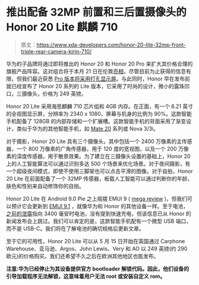 # 推出配备 32MP 前置和三后置摄像头的 Honor 20 Lite 麒麟 710

> 原文：<https://www.xda-developers.com/honor-20-lite-32mp-front-triple-rear-camera-kirin-710/>

华为的子品牌将通过即将推出的 Honor 20 和 Honor 20 Pro 来扩大其价格合理的旗舰产品阵容。这对组合将于本月 21 日在伦敦[亮相](https://www.xda-developers.com/upcoming-honor-20-series-launch-21st-may-2019-london/)，尽管目前为止获得的信息有限，但我们最近获悉 [Pro 版本将采用打孔显示屏](https://www.xda-developers.com/honor-20-pro-hole-punch-display-images/)。与此同时，Honor 早在发布前就已经宣布了 Honor 20 系列的 Lite 版本，它采用了时尚的设计，微小的露珠凹口，三摄像头，价格为 249 英镑。

Honor 20 Lite 采用海思麒麟 710 芯片组和 4GB 内存。在正面，有一个 6.21 英寸的全视图显示屏，分辨率为 2340 x 1080，屏幕与机身的比例为 90%。这款智能手机配备了 128GB 的内部存储和一个扩展槽。这款智能手机的背面采用了渐变设计，类似于华为的其他智能手机，如 [Mate 20](https://www.xda-developers.com/huawei-mate-20-pro-review/) 系列或 Nova 3/3i。

对于摄影，Honor 20 Lite 具有三个摄像头，其中包括一个 2400 万像素的主传感器，一个 800 万像素的广角传感器，用于 120 度的宽视图，以及一个 200 万像素的深度传感器，用于散景效果。为了建立在三摄像头设置的基础上，Honor 20 上的人工智能算法可以通过识别多达 500 个场景来优化场景。对于夜间摄影，有一个超级夜间模式，即使不使用三脚架也可以点击平滑的图像。对于自拍，Honor 20 Lite 在前面配备了一个 32MP 传感器，板载人工智能可以通过判断你的年龄，肤色和性别来自动修饰你的自拍。

Honor 20 Lite 在 Android 9.0 Pie 之上摇摆 EMUI 9 ( [mega review](https://www.xda-developers.com/emui-9-review-design-behavior-huawei-honor-android-pie/) )，但我们可以预计它会更新到 [EMUI 9.1](https://www.xda-developers.com/emui-9dot1-beta/) ，就像华为和 Honor 的其他设备一样。至于电池，[之前的泄露](https://www.xda-developers.com/honor-20-lite-leak-triple-cameras-kirin-710/)指向 3400 毫安时电池，没有提到快速充电，但该信息已从 Honor 的新闻发布会上跳过。我们可以肯定的是，这款智能手机配有一个微型 USB 端口，而不是 USB-C。我们将在了解电池的确切规格后更新文章。

至于它的可用性，Honor 20 Lite 可以从 5 月 15 日开始在英国通过 Carphone Warehouse、亚马逊、Argos、John Lewis、Very 和 AO 以 249 英镑(约 290 欧元)的价格购买。我们还希望不久之后在欧洲其他地区也能发布。

**注意:华为已经停止为其设备提供官方 bootloader 解锁代码。因此，他们设备的引导加载程序无法解锁，这意味着用户无法 root 或安装自定义 rom。**